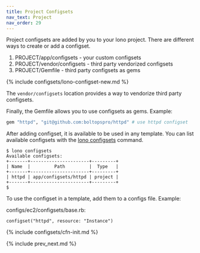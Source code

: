 ```yaml
---
title: Project Configsets
nav_text: Project
nav_order: 29
---
```


Project configsets are added by you to your lono project.  There are different ways to create or add a configset.

1. PROJECT/app/configsets - your custom configsets
2. PROJECT/vendor/configsets - third party vendorized configsets
3. PROJECT/Gemfile - third party configsets as gems

{% include configsets/lono-configset-new.md %}

The `vendor/configsets` location provides a way to vendorize third party configsets.

Finally, the Gemfile allows you to use configsets as gems.  Example:

```ruby
gem "httpd", "git@github.com:boltopspro/httpd" # use httpd configset
```

After adding configset, it is available to be used in any template. You can list available configsets with the [lono configsets](https://lono.cloud/reference/lono-configsets/) command.

    $ lono configsets
    Available configsets:
    +-------+----------------------+---------+
    | Name  |         Path         |  Type   |
    +-------+----------------------+---------+
    | httpd | app/configsets/httpd | project |
    +-------+----------------------+---------+
    $

To use the configset in a template, add them to a configs file. Example:

configs/ec2/configsets/base.rb:

    configset("httpd", resource: "Instance")

{% include configsets/cfn-init.md %}

{% include prev_next.md %}
